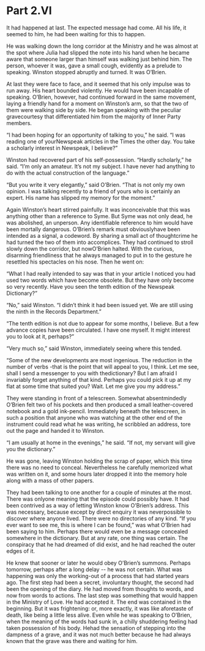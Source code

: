# Part 2.VI

It had happened at last. The expected message had come. All his life, it seemed to him, he had been waiting for this to happen.

He was walking down the long corridor at the Ministry and he was almost at the spot where Julia had slipped the note into his hand when he became aware that someone larger than himself was walking just behind him. The person, whoever it was, gave a small cough, evidently as a prelude to speaking. Winston stopped abruptly and turned. It was O’Brien.

At last they were face to face, and it seemed that his only impulse was to run away. His heart bounded violently. He would have been incapable of speaking. O’Brien, however, had continued forward in the same movement, laying a friendly hand for a moment on Winston’s arm, so that the two of them were walking side by side. He began speaking with the peculiar gravecourtesy that differentiated him from the majority of Inner Party members.

“I had been hoping for an opportunity of talking to you,” he said. “I was reading one of yourNewspeak articles in the Times the other day. You take a scholarly interest in Newspeak, I believe?”

Winston had recovered part of his self-possession. “Hardly scholarly,” he said. “I’m only an amateur. It’s not my subject. I have never had anything to do with the actual construction of the language.”

“But you write it very elegantly,” said O’Brien. “That is not only my own opinion. I was talking recently to a friend of yours who is certainly an expert. His name has slipped my memory for the moment.”

Again Winston’s heart stirred painfully. It was inconceivable that this was anything other than a reference to Syme. But Syme was not only dead, he was abolished, an unperson. Any identifiable reference to him would have been mortally dangerous. O’Brien’s remark must obviouslyhave been intended as a signal, a codeword. By sharing a small act of thoughtcrime he had turned the two of them into accomplices. They had continued to stroll slowly down the corridor, but nowO’Brien halted. With the curious, disarming friendliness that he always managed to put in to the gesture he resettled his spectacles on his nose. Then he went on:

“What I had really intended to say was that in your article I noticed you had used two words which have become obsolete. But they have only become so very recently. Have you seen the tenth edition of the Newspeak Dictionary?”

“No,” said Winston. “I didn’t think it had been issued yet. We are still using the ninth in the Records Department.”

“The tenth edition is not due to appear for some months, I believe. But a few advance copies have been circulated. I have one myself. It might interest you to look at it, perhaps?”

“Very much so,” said Winston, immediately seeing where this tended.

“Some of the new developments are most ingenious. The reduction in the number of verbs -that is the point that will appeal to you, I think. Let me see, shall I send a messenger to you with thedictionary? But I am afraid I invariably forget anything of that kind. Perhaps you could pick it up at my flat at some time that suited you? Wait. Let me give you my address.”

They were standing in front of a telescreen. Somewhat absentmindedly O’Brien felt two of his pockets and then produced a small leather-covered notebook and a gold ink-pencil. Immediately beneath the telescreen, in such a position that anyone who was watching at the other end of the instrument could read what he was writing, he scribbled an address, tore out the page and handed it to Winston.

“I am usually at home in the evenings,” he said. “If not, my servant will give you the dictionary.”

He was gone, leaving Winston holding the scrap of paper, which this time there was no need to conceal. Nevertheless he carefully memorized what was written on it, and some hours later dropped it into the memory hole along with a mass of other papers.

They had been talking to one another for a couple of minutes at the most. There was onlyone meaning that the episode could possibly have. It had been contrived as a way of letting Winston know O’Brien’s address. This was necessary, because except by direct enquiry it was neverpossible to discover where anyone lived. There were no directories of any kind. “If you ever want to see me, this is where I can be found,” was what O’Brien had been saying to him. Perhaps there would even be a message concealed somewhere in the dictionary. But at any rate, one thing was certain. The conspiracy that he had dreamed of did exist, and he had reached the outer edges of it.

He knew that sooner or later he would obey O’Brien’s summons. Perhaps tomorrow, perhaps after a long delay -- he was not certain. What was happening was only the working-out of a process that had started years ago. The first step had been a secret, involuntary thought, the second had been the opening of the diary. He had moved from thoughts to words, and now from words to actions. The last step was something that would happen in the Ministry of Love. He had accepted it. The end was contained in the beginning. But it was frightening: or, more exactly, it was like aforetaste of death, like being a little less alive. Even while he was speaking to O’Brien, when the meaning of the words had sunk in, a chilly shuddering feeling had taken possession of his body. Hehad the sensation of stepping into the dampness of a grave, and it was not much better because he had always known that the grave was there and waiting for him.

